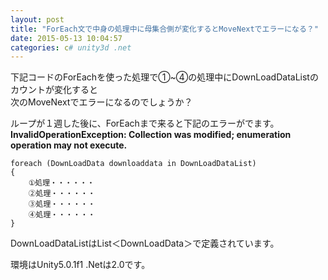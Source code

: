 ```yaml
---
layout: post
title: "ForEach文で中身の処理中に母集合側が変化するとMoveNextでエラーになる？"
date: 2015-05-13 10:04:57
categories: c# unity3d .net
---
```

<p>下記コードのForEachを使った処理で①~④の処理中にDownLoadDataListのカウントが変化すると<br>
次のMoveNextでエラーになるのでしょうか？</p>

<p>ループが１週した後に、ForEachまで来ると下記のエラーがでます。<br>
<strong>InvalidOperationException: Collection was modified; enumeration operation may not execute.</strong></p>

<pre><code>foreach (DownLoadData downloaddata in DownLoadDataList)
{
    ①処理・・・・・・
    ②処理・・・・・・
    ③処理・・・・・・
    ④処理・・・・・・
}
</code></pre>

<p>DownLoadDataListはList＜DownLoadData＞で定義されています。</p>

<p>環境はUnity5.0.1f1 .Netは2.0です。</p>
